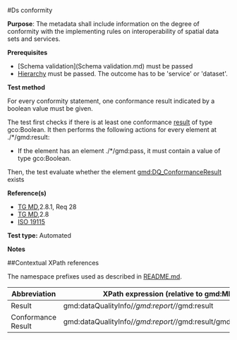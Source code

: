 #Ds conformity

**Purpose**: The metadata shall include information on the degree of conformity with the implementing
rules on interoperability of spatial data sets and services.

**Prerequisites**
* [Schema validation](Schema validation.md) must be passed
* [Hierarchy](Hierarchy.md) must be passed. The outcome has to be 'service' or 'dataset'.

**Test method**

For every conformity statement, one conformance result indicated by a boolean value must be given.

The test first checks if there is at least one conformance [result](#result) of type gco:Boolean.
It then performs the following actions for every element at ./*/gmd:result:
*	If the element has an element ./*/gmd:pass, it must contain a value of type gco:Boolean.

Then, the test evaluate whether the element [gmd:DQ_ConformanceResult](#ConformanceResult) exists

**Reference(s)**	 

* [TG MD](./README.md#ref_TG_MD),2.8.1, Req 28
* [TG MD](./README.md#ref_TG_MD),2.8
* [ISO 19115](README.md#user-content-ref_ISO_19115)

**Test type:** Automated

**Notes**

##Contextual XPath references

The namespace prefixes used as described in [README.md](./README.md#namespaces).

Abbreviation                                   |  XPath expression (relative to gmd:MD_Metadata)
-----------------------------------------------| -------------------------------------------------------------------------
<a name="result"></a> Result   | gmd:dataQualityInfo/*/gmd:report/*/gmd:result
<a name="ConformanceResult"></a> Conformance Result   | gmd:dataQualityInfo/*/gmd:report/*/gmd:result/gmd:DQ_ConformanceResult
